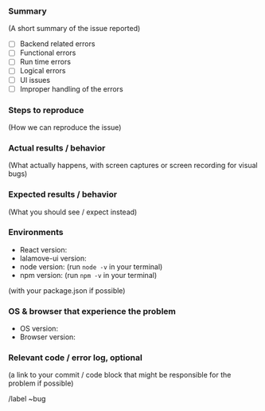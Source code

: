 <!--

Please put the short and descriptive title above.

-->

### Summary

(A short summary of the issue reported)

- [ ] Backend related errors
- [ ] Functional errors
- [ ] Run time errors
- [ ] Logical errors
- [ ] UI issues
- [ ] Improper handling of the errors

### Steps to reproduce

(How we can reproduce the issue)

### Actual results / behavior

(What actually happens, with screen captures or screen recording for visual bugs)

### Expected results / behavior

(What you should see / expect instead)

### Environments

* React version:
* lalamove-ui version:
* node version: (run `node -v` in your terminal)
* npm version: (run `npm -v` in your terminal)

(with your package.json if possible)

### OS & browser that experience the problem

* OS version:
* Browser version:

### Relevant code / error log, optional

(a link to your commit / code block that might be responsible for the problem if possible)

/label ~bug
